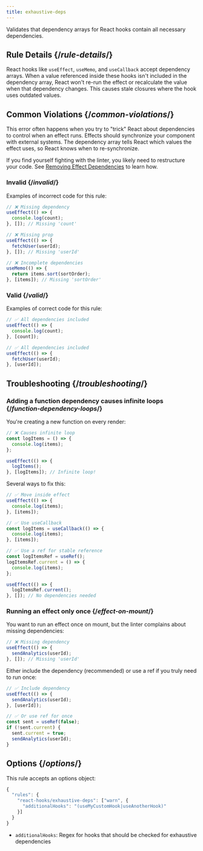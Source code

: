 ```yaml
---
title: exhaustive-deps
---
```


<Intro>

Validates that dependency arrays for React hooks contain all necessary dependencies.

</Intro>

## Rule Details {/*rule-details*/}

React hooks like `useEffect`, `useMemo`, and `useCallback` accept dependency arrays. When a value referenced inside these hooks isn't included in the dependency array, React won't re-run the effect or recalculate the value when that dependency changes. This causes stale closures where the hook uses outdated values.

## Common Violations {/*common-violations*/}

This error often happens when you try to "trick" React about dependencies to control when an effect runs. Effects should synchronize your component with external systems. The dependency array tells React which values the effect uses, so React knows when to re-synchronize.

If you find yourself fighting with the linter, you likely need to restructure your code. See [Removing Effect Dependencies](/learn/removing-effect-dependencies) to learn how.

### Invalid {/*invalid*/}

Examples of incorrect code for this rule:

```js
// ❌ Missing dependency
useEffect(() => {
  console.log(count);
}, []); // Missing 'count'

// ❌ Missing prop
useEffect(() => {
  fetchUser(userId);
}, []); // Missing 'userId'

// ❌ Incomplete dependencies
useMemo(() => {
  return items.sort(sortOrder);
}, [items]); // Missing 'sortOrder'
```

### Valid {/*valid*/}

Examples of correct code for this rule:

```js
// ✅ All dependencies included
useEffect(() => {
  console.log(count);
}, [count]);

// ✅ All dependencies included
useEffect(() => {
  fetchUser(userId);
}, [userId]);
```

## Troubleshooting {/*troubleshooting*/}

### Adding a function dependency causes infinite loops {/*function-dependency-loops*/}

You're creating a new function on every render:

```js
// ❌ Causes infinite loop
const logItems = () => {
  console.log(items);
};

useEffect(() => {
  logItems();
}, [logItems]); // Infinite loop!
```

Several ways to fix this:

```js
// ✅ Move inside effect
useEffect(() => {
  console.log(items);
}, [items]);

// ✅ Use useCallback
const logItems = useCallback(() => {
  console.log(items);
}, [items]);

// ✅ Use a ref for stable reference
const logItemsRef = useRef();
logItemsRef.current = () => {
  console.log(items);
};

useEffect(() => {
  logItemsRef.current();
}, []); // No dependencies needed
```

### Running an effect only once {/*effect-on-mount*/}

You want to run an effect once on mount, but the linter complains about missing dependencies:

```js
// ❌ Missing dependency
useEffect(() => {
  sendAnalytics(userId);
}, []); // Missing 'userId'
```

Either include the dependency (recommended) or use a ref if you truly need to run once:

```js
// ✅ Include dependency
useEffect(() => {
  sendAnalytics(userId);
}, [userId]);

// ✅ Or use ref for once
const sent = useRef(false);
if (!sent.current) {
  sent.current = true;
  sendAnalytics(userId);
}
```

## Options {/*options*/}

This rule accepts an options object:

```js
{
  "rules": {
    "react-hooks/exhaustive-deps": ["warn", {
      "additionalHooks": "(useMyCustomHook|useAnotherHook)"
    }]
  }
}
```

- `additionalHooks`: Regex for hooks that should be checked for exhaustive dependencies